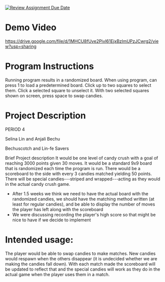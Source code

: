 [![Review Assignment Due Date](https://classroom.github.com/assets/deadline-readme-button-22041afd0340ce965d47ae6ef1cefeee28c7c493a6346c4f15d667ab976d596c.svg)](https://classroom.github.com/a/YxXKqIeT)

# Demo Video
https://drive.google.com/file/d/1MHCU8fUve2Pivl61EjxBzlmUPzJCwrg2/view?usp=sharing

# Program Instructions
Running program results in a randomized board.
When using program, can press 1 to load a predetermined board.
Click up to two squares to select them. Click a selected square to unselect it.
With two selected squares shown on screen, press space to swap candies.


# Project Description

PERIOD 4

Selina Lin and Anjali Bechu

Bechuscotch and Lin-fe Savers

Brief Project description 
It would be one level of candy crush with a goal of reaching 3000 points given 30 moves. It would be a standard 9x9 board that is randomized each time the program is run. There would be a scoreboard to the side with every 3 candies matched yielding 50 points. There will be special candies---striped and wrapped---acting as they would in the actual candy crush game.
- After 1.5 weeks we think we need to have the actual board with the randomized candies, we should have the matching method written (at least for regular candies), and be able to display the number of moves the player has left along with the scoreboard
- We were discussing recording the player's high score so that might be nice to have if we decide to implement


# Intended usage:

The player would be able to swap candies to make matches. New candies would respawn when the others disappear (it is undecided whether we are making the candies fall down). With each match made the scoreboard will be updated to reflect that and the special candies will work as they do in the actual game when the player uses them in a match.
